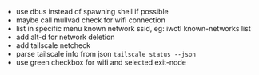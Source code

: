 - use dbus instead of spawning shell if possible
- maybe call mullvad check for wifi connection
- list in specific menu known network ssid, eg: iwctl known-networks list
- add alt-d for network deletion
- add tailscale netcheck
- parse tailscale info from json `tailscale status --json`
- use green checkbox for wifi and selected exit-node
